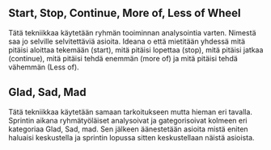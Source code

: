 ## Start, Stop, Continue, More of, Less of Wheel

Tätä tekniikkaa käytetään ryhmän tooiminnan analysointia varten. Nimestä saa jo selville selvitettäviä asioita. Ideana o että mietitään yhdessä mitä pitäisi aloittaa tekemään (start), mitä pitäisi lopettaa (stop), mitä pitäisi jatkaa (continue), mitä pitäisi tehdä enemmän (more of) ja mitä pitäisi tehdä vähemmän (Less of).

## Glad, Sad, Mad

Tätä tekniikkaa käytetään samaan tarkoitukseen mutta hieman eri tavalla. Sprintin aikana ryhmätyöläiset analysoivat ja gategorisoivat kolmeen eri kategoriaa Glad, Sad, mad. Sen jälkeen äänestetään asioita mistä eniten haluaisi keskustella ja sprintin lopussa sitten keskustellaan näistä asioista.
